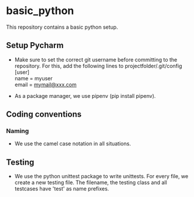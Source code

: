 # basic_python
This repository contains a basic python setup.

## Setup Pycharm
- Make sure to set the correct git username before committing to the repository.
For this, add the following lines to projectfolder/.git/config  
    [user]  
    name = myuser  
    email = mymail@xxx.com


- As a package manager, we use pipenv (pip install pipenv).

## Coding conventions
### Naming
- We use the camel case notation in all situations.

## Testing
- We use the python unittest package to write unittests. For every file, we create a new testing file. The filename, the testing class and all testcases have 'test' as name prefixes.




